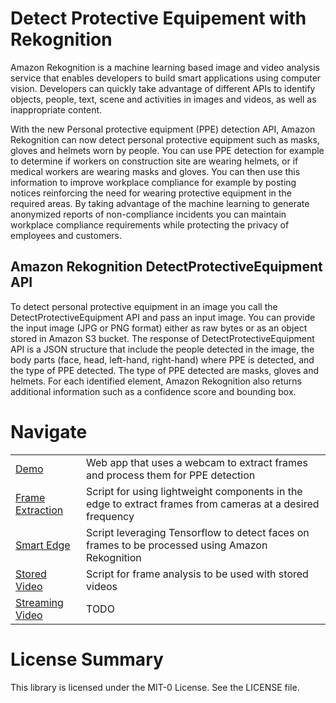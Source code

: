 # Detect Protective Equipement with Rekognition

Amazon Rekognition is a machine learning based image and video analysis service that enables developers to
build smart applications using computer vision. Developers can quickly take advantage of different APIs to
identify objects, people, text, scene and activities in images and videos, as well as inappropriate content.

With the new Personal protective equipment (PPE) detection API, Amazon Rekognition can now detect
personal protective equipment such as masks, gloves and helmets worn by people. You can use PPE detection
for example to determine if workers on construction site are wearing helmets, or if medical workers are
wearing masks and gloves. You can then use this information to improve workplace compliance for example
by posting notices reinforcing the need for wearing protective equipment in the required areas. By taking
advantage of the machine learning to generate anonymized reports of non-compliance incidents you can
maintain workplace compliance requirements while protecting the privacy of employees and customers.

## Amazon Rekognition DetectProtectiveEquipment API

To detect personal protective equipment in an image you call the DetectProtectiveEquipment API and pass an input image. You can provide the input image (JPG or PNG format) either as raw bytes or as an object stored in Amazon S3 bucket. The response of DetectProtectiveEquipment API is a JSON structure that include the people detected in the image, the body parts (face, head, left-hand, right-hand) where PPE is detected, and the type of PPE detected. The type of PPE detected are masks, gloves and helmets. For each identified element, Amazon Rekognition also returns additional information such as a confidence score and bounding box.

# Navigate

|                                       |                                                                                                           |
| ------------------------------------- | --------------------------------------------------------------------------------------------------------- |
| [Demo](/demo)                         | Web app that uses a webcam to extract frames and process them for PPE detection                           |
| [Frame Extraction](/frame-extraction) | Script for using lightweight components in the edge to extract frames from cameras at a desired frequency |
| [Smart Edge](/smart-edge)             | Script leveraging Tensorflow to detect faces on frames to be processed using Amazon Rekognition           |
| [Stored Video](/stored-video)         | Script for frame analysis to be used with stored videos                                                   |
| [Streaming Video](/streaming-video)   | TODO                                                                                                      |

# License Summary

This library is licensed under the MIT-0 License. See the LICENSE file.
